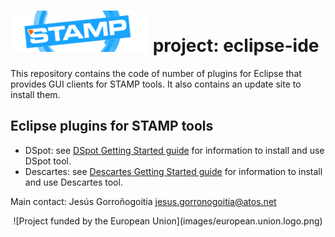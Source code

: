 # [![STAMP](images/STAMP_Logo.png)](https://stamp-project.eu/) project: eclipse-ide
This repository contains the code of number of plugins for Eclipse that provides GUI clients for STAMP tools. It also contains an update site to install them.

## Eclipse plugins for STAMP tools

- DSpot: see [DSpot Getting Started guide](README_DSpot.md) for information to install and use DSpot tool.
- Descartes: see [Descartes Getting Started guide](README_Descartes.md) for information to install and use Descartes tool.

Main contact: Jesús Gorroñogoitia <jesus.gorronogoitia@atos.net>

<center>![Project funded by the European Union](images/european.union.logo.png)</center>


